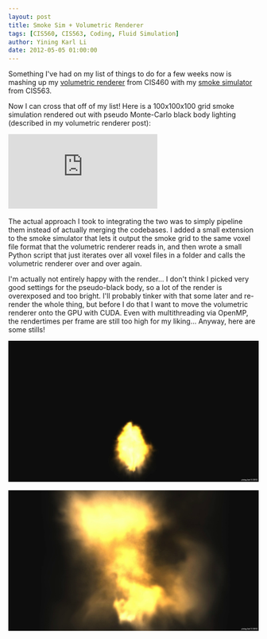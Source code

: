 ```yaml
---
layout: post
title: Smoke Sim + Volumetric Renderer
tags: [CIS560, CIS563, Coding, Fluid Simulation]
author: Yining Karl Li
date: 2012-05-05 01:00:00
---
```


Something I've had on my list of things to do for a few weeks now is mashing up my [volumetric renderer](http://yiningkarlli.blogspot.com/2011/10/volumetric-renderer-for-rendering.html) from CIS460 with my [smoke simulator](http://yiningkarlli.blogspot.com/2012/03/smoke-sim-preconditioning-and-huge.html) from CIS563.

Now I can cross that off of my list! Here is a 100x100x100 grid smoke simulation rendered out with pseudo Monte-Carlo black body lighting (described in my volumetric renderer post):

<div class='embed-container'><iframe src='https://player.vimeo.com/video/41543438' frameborder='0'>Smoke Simulator Pseudo-Blackbody Test</iframe></div>

The actual approach I took to integrating the two was to simply pipeline them instead of actually merging the codebases. I added a small extension to the smoke simulator that lets it output the smoke grid to the same voxel file format that the volumetric renderer reads in, and then wrote a small Python script that just iterates over all voxel files in a folder and calls the volumetric renderer over and over again.

I'm actually not entirely happy with the render... I don't think I picked very good settings for the pseudo-black body, so a lot of the render is overexposed and too bright. I'll probably tinker with that some later and re-render the whole thing, but before I do that I want to move the volumetric renderer onto the GPU with CUDA. Even with multithreading via OpenMP, the rendertimes per frame are still too high for my liking... Anyway, here are some stills!
 
[![](/content/images/2012/May/smoke_vr1.png)](/content/images/2012/May/smoke_vr1.png)

[![](/content/images/2012/May/smoke_vr2.png)](/content/images/2012/May/smoke_vr2.png)
